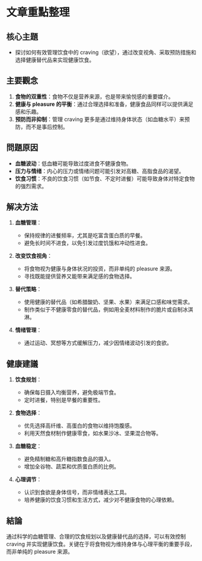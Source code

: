 # 文章重點整理

## 核心主題
- 探讨如何有效管理饮食中的 craving（欲望），通过改变视角、采取预防措施和选择健康替代品来实现健康饮食。

## 主要觀念
1. **食物的双重性**：食物不仅是营养来源，也是带来愉悦感的重要媒介。
2. **健康与 pleasure 的平衡**：通过合理选择和准备，健康食品同样可以提供满足感和乐趣。
3. **预防而非抑制**：管理 craving 更多是通过维持身体状态（如血糖水平）来预防，而不是事后控制。

## 問題原因
- **血糖波动**：低血糖可能导致过度进食不健康食物。
- **压力与情绪**：内心的压力或情绪问题可能引发对高糖、高脂食品的渴望。
- **饮食习惯**：不良的饮食习惯（如节食、不定时进餐）可能导致身体对特定食物的强烈需求。

## 解决方法
1. **血糖管理**：
   - 保持规律的进餐频率，尤其是吃富含蛋白质的早餐。
   - 避免长时间不进食，以免引发过度饥饿和冲动性进食。

2. **改变饮食视角**：
   - 将食物视为健康与身体状况的投资，而非单纯的 pleasure 来源。
   - 寻找既能提供营养又能带来满足感的食物选择。

3. **替代策略**：
   - 使用健康的替代品（如希腊酸奶、坚果、水果）来满足口感和味觉需求。
   - 制作类似于不健康零食的替代品，例如用全麦材料制作的脆片或自制冰淇淋。

4. **情绪管理**：
   - 通过运动、冥想等方式缓解压力，减少因情绪波动引发的食欲。

## 健康建議
1. **饮食规划**：
   - 确保每日摄入均衡营养，避免极端节食。
   - 定时进餐，特别是早餐的重要性。

2. **食物选择**：
   - 优先选择高纤维、高蛋白的食物以维持饱腹感。
   - 利用天然食材制作健康零食，如水果沙冰、坚果混合物等。

3. **血糖稳定**：
   - 避免精制糖和高升糖指数食品的摄入。
   - 增加全谷物、蔬菜和优质蛋白质的比例。

4. **心理调节**：
   - 认识到食欲是身体信号，而非情绪表达工具。
   - 培养健康的饮食习惯和生活方式，减少对不健康食物的心理依赖。

## 結論
通过科学的血糖管理、合理的饮食规划以及健康替代品的选择，可以有效控制 craving 并实现健康饮食。关键在于将食物视为维持身体与心理平衡的重要手段，而非单纯的 pleasure 来源。